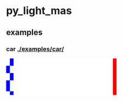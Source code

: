 # py_light_mas 

## examples 

### car [./examples/car/](./examples/car/) 

![example-car](.doc/car.gif)